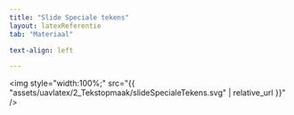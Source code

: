 ```yaml
---
title: "Slide Speciale tekens"
layout: latexReferentie
tab: "Materiaal"

text-align: left

---
```


<img style="width:100%;" src="{{ "assets/uavlatex/2_Tekstopmaak/slideSpecialeTekens.svg" | relative_url }}" />
